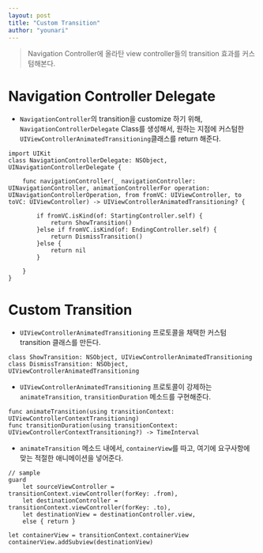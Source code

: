 ```yaml
---
layout: post
title: "Custom Transition"
author: "younari"
---
```


> Navigation Controller에 올라탄 view controller들의 transition 효과를 커스텀해본다.


# Navigation Controller Delegate
- `NavigationController`의 transition을 customize 하기 위해, `NavigationControllerDelegate` Class를 생성해서, 원하는 지점에 커스텀한 `UIViewControllerAnimatedTransitioning`클래스를 return 해준다.


```
import UIKit
class NavigationControllerDelegate: NSObject, UINavigationControllerDelegate {
    
    func navigationController(_ navigationController: UINavigationController, animationControllerFor operation: UINavigationControllerOperation, from fromVC: UIViewController, to toVC: UIViewController) -> UIViewControllerAnimatedTransitioning? {
        
        if fromVC.isKind(of: StartingController.self) {
            return ShowTransition()
        }else if fromVC.isKind(of: EndingController.self) {
            return DismissTransition()
        }else {
            return nil
        }
        
    }
}

```


# Custom Transition
- `UIViewControllerAnimatedTransitioning` 프로토콜을 채택한 커스텀 transition 클래스를 만든다.

```
class ShowTransition: NSObject, UIViewControllerAnimatedTransitioning 
class DismissTransition: NSObject, UIViewControllerAnimatedTransitioning 
```

- `UIViewControllerAnimatedTransitioning` 프로토콜이 강제하는 `animateTransition`, `transitionDuration` 메소드를 구현해준다.

```
func animateTransition(using transitionContext: UIViewControllerContextTransitioning)
func transitionDuration(using transitionContext: UIViewControllerContextTransitioning?) -> TimeInterval
```

- `animateTransition` 메소드 내에서, `containerView`를 따고, 여기에 요구사항에 맞는 적절한 애니메이션을 넣어준다.

```
// sample
guard
    let sourceViewController = transitionContext.viewController(forKey: .from),
    let destinationController = transitionContext.viewController(forKey: .to),
    let destinationView = destinationController.view,
    else { return }
    
let containerView = transitionContext.containerView
containerView.addSubview(destinationView)
```
